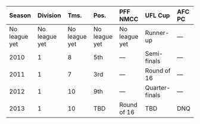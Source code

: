 | Season        | Division      | Tms.          | Pos.          | PFF NMCC      | UFL Cup        | AFC PC   |
|:--------------|:--------------|:--------------|:--------------|:--------------|:---------------|:---------|
| No league yet | No league yet | No league yet | No league yet | No league yet | Runner-up      | —        |
| 2010          | 1             | 8             | 5th           | —             | Semi-finals    | —        |
| 2011          | 1             | 7             | 3rd           | —             | Round of 16    | —        |
| 2012          | 1             | 10            | 9th           | —             | Quarter-finals | —        |
| 2013          | 1             | 10            | TBD           | Round of 16   | TBD            | DNQ      |